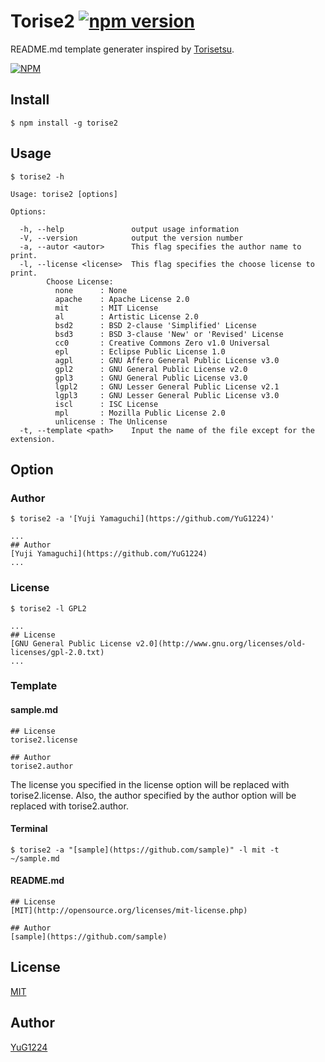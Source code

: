 # Torise2 [![npm version](https://badge.fury.io/js/torise2.svg)](https://badge.fury.io/js/torise2)

README.md template generater inspired by [Torisetsu](https://github.com/syossan27/torisetsu).

[![NPM](https://nodei.co/npm/torise2.png?downloads=true&downloadRank=true&stars=true)](https://nodei.co/npm/torise2/)

## Install

```
$ npm install -g torise2
```

## Usage

```
$ torise2 -h
```

```
Usage: torise2 [options]

Options:

  -h, --help               output usage information
  -V, --version            output the version number
  -a, --autor <autor>      This flag specifies the author name to print.
  -l, --license <license>  This flag specifies the choose license to print.
        Choose License:
          none      : None
          apache    : Apache License 2.0
          mit       : MIT License
          al        : Artistic License 2.0
          bsd2      : BSD 2-clause 'Simplified' License
          bsd3      : BSD 3-clause 'New' or 'Revised' License
          cc0       : Creative Commons Zero v1.0 Universal
          epl       : Eclipse Public License 1.0
          agpl      : GNU Affero General Public License v3.0
          gpl2      : GNU General Public License v2.0
          gpl3      : GNU General Public License v3.0
          lgpl2     : GNU Lesser General Public License v2.1
          lgpl3     : GNU Lesser General Public License v3.0
          iscl      : ISC License
          mpl       : Mozilla Public License 2.0
          unlicense : The Unlicense
  -t, --template <path>    Input the name of the file except for the extension.
```

## Option

### Author

```
$ torise2 -a '[Yuji Yamaguchi](https://github.com/YuG1224)'
```

```
...
## Author
[Yuji Yamaguchi](https://github.com/YuG1224)
...
```

### License

```
$ torise2 -l GPL2
```

```
...
## License
[GNU General Public License v2.0](http://www.gnu.org/licenses/old-licenses/gpl-2.0.txt)
...
```

### Template

#### sample.md

```
## License
torise2.license

## Author
torise2.author
```

The license you specified in the license option will be replaced with torise2.license. Also, the author specified by the author option will be replaced with torise2.author.

#### Terminal

```
$ torise2 -a "[sample](https://github.com/sample)" -l mit -t ~/sample.md
```

#### README.md

```
## License
[MIT](http://opensource.org/licenses/mit-license.php)

## Author
[sample](https://github.com/sample)
```

## License
[MIT](http://opensource.org/licenses/mit-license.php)

## Author
[YuG1224](https://github.com/YuG1224)
